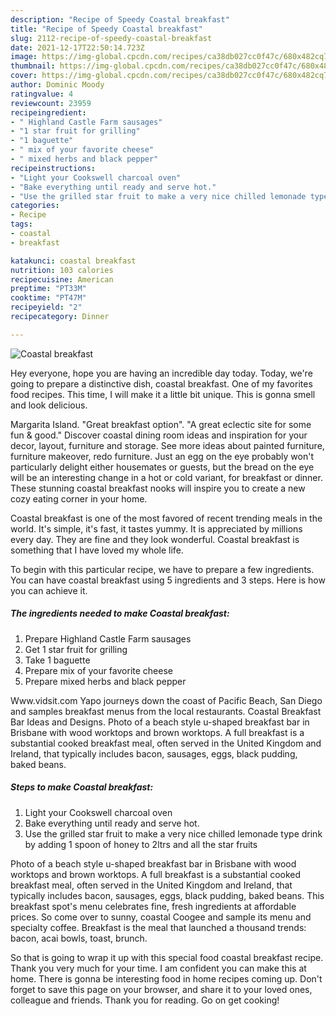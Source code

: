 ```yaml
---
description: "Recipe of Speedy Coastal breakfast"
title: "Recipe of Speedy Coastal breakfast"
slug: 2112-recipe-of-speedy-coastal-breakfast
date: 2021-12-17T22:50:14.723Z
image: https://img-global.cpcdn.com/recipes/ca38db027cc0f47c/680x482cq70/coastal-breakfast-recipe-main-photo.jpg
thumbnail: https://img-global.cpcdn.com/recipes/ca38db027cc0f47c/680x482cq70/coastal-breakfast-recipe-main-photo.jpg
cover: https://img-global.cpcdn.com/recipes/ca38db027cc0f47c/680x482cq70/coastal-breakfast-recipe-main-photo.jpg
author: Dominic Moody
ratingvalue: 4
reviewcount: 23959
recipeingredient:
- " Highland Castle Farm sausages"
- "1 star fruit for grilling"
- "1 baguette"
- " mix of your favorite cheese"
- " mixed herbs and black pepper"
recipeinstructions:
- "Light your Cookswell charcoal oven"
- "Bake everything until ready and serve hot."
- "Use the grilled star fruit to make a very nice chilled lemonade type drink by adding 1 spoon of honey to 2ltrs and all the star fruits"
categories:
- Recipe
tags:
- coastal
- breakfast

katakunci: coastal breakfast 
nutrition: 103 calories
recipecuisine: American
preptime: "PT33M"
cooktime: "PT47M"
recipeyield: "2"
recipecategory: Dinner

---
```



![Coastal breakfast](https://img-global.cpcdn.com/recipes/ca38db027cc0f47c/680x482cq70/coastal-breakfast-recipe-main-photo.jpg)

Hey everyone, hope you are having an incredible day today. Today, we're going to prepare a distinctive dish, coastal breakfast. One of my favorites food recipes. This time, I will make it a little bit unique. This is gonna smell and look delicious.

Margarita Island. "Great breakfast option". "A great eclectic site for some fun &amp; good." Discover coastal dining room ideas and inspiration for your decor, layout, furniture and storage. See more ideas about painted furniture, furniture makeover, redo furniture. Just an egg on the eye probably won&#39;t particularly delight either housemates or guests, but the bread on the eye will be an interesting change in a hot or cold variant, for breakfast or dinner. These stunning coastal breakfast nooks will inspire you to create a new cozy eating corner in your home.

Coastal breakfast is one of the most favored of recent trending meals in the world. It's simple, it's fast, it tastes yummy. It is appreciated by millions every day. They are fine and they look wonderful. Coastal breakfast is something that I have loved my whole life.


To begin with this particular recipe, we have to prepare a few ingredients. You can have coastal breakfast using 5 ingredients and 3 steps. Here is how you can achieve it.

<!--inarticleads1-->

##### The ingredients needed to make Coastal breakfast:

1. Prepare  Highland Castle Farm sausages
1. Get 1 star fruit for grilling
1. Take 1 baguette
1. Prepare  mix of your favorite cheese
1. Prepare  mixed herbs and black pepper


Www.vidsit.com Yapo journeys down the coast of Pacific Beach, San Diego and samples breakfast menus from the local restaurants. Coastal Breakfast Bar Ideas and Designs. Photo of a beach style u-shaped breakfast bar in Brisbane with wood worktops and brown worktops. A full breakfast is a substantial cooked breakfast meal, often served in the United Kingdom and Ireland, that typically includes bacon, sausages, eggs, black pudding, baked beans. 

<!--inarticleads2-->

##### Steps to make Coastal breakfast:

1. Light your Cookswell charcoal oven
1. Bake everything until ready and serve hot.
1. Use the grilled star fruit to make a very nice chilled lemonade type drink by adding 1 spoon of honey to 2ltrs and all the star fruits


Photo of a beach style u-shaped breakfast bar in Brisbane with wood worktops and brown worktops. A full breakfast is a substantial cooked breakfast meal, often served in the United Kingdom and Ireland, that typically includes bacon, sausages, eggs, black pudding, baked beans. This breakfast spot&#39;s menu celebrates fine, fresh ingredients at affordable prices. So come over to sunny, coastal Coogee and sample its menu and specialty coffee. Breakfast is the meal that launched a thousand trends: bacon, acai bowls, toast, brunch. 

So that is going to wrap it up with this special food coastal breakfast recipe. Thank you very much for your time. I am confident you can make this at home. There is gonna be interesting food in home recipes coming up. Don't forget to save this page on your browser, and share it to your loved ones, colleague and friends. Thank you for reading. Go on get cooking!
